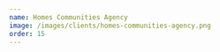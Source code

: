 ```yaml
---
name: Homes Communities Agency
image: /images/clients/homes-communities-agency.png
order: 15
---
```

